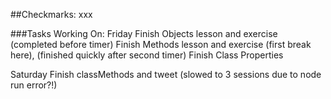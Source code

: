 ##Checkmarks:
xxx

###Tasks Working On:
Friday
Finish Objects lesson and exercise (completed before timer)
Finish Methods lesson and exercise (first break here), (finished quickly after second timer)
Finish Class Properties

Saturday
Finish classMethods and tweet (slowed to 3 sessions due to node run error?!)
